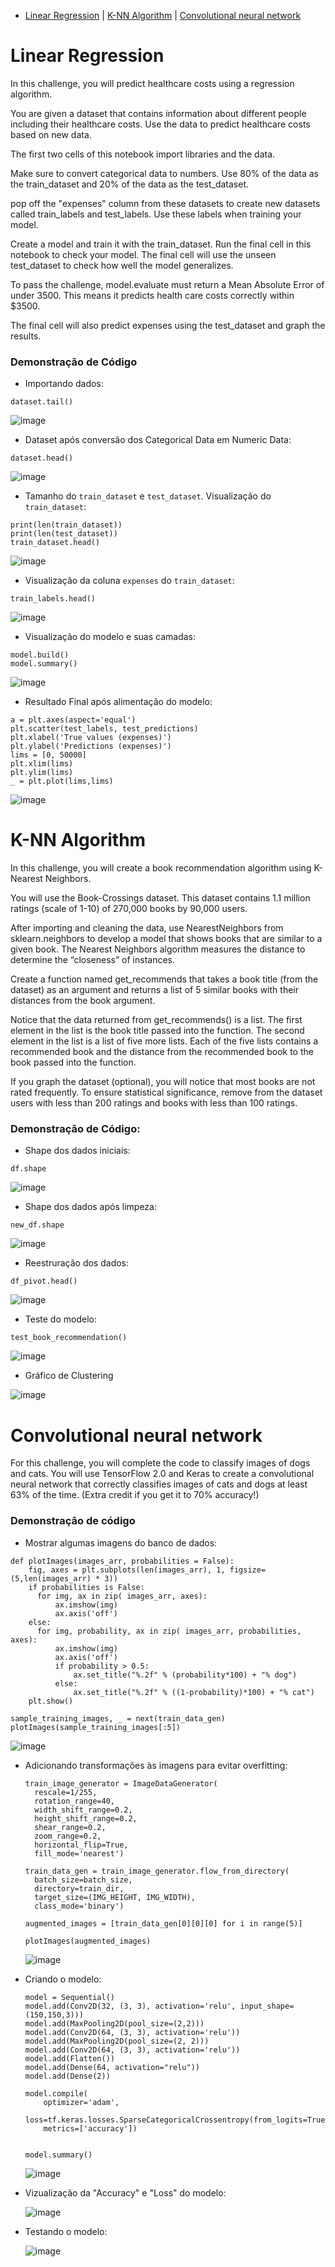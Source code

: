 
- [Linear Regression](#Linear-Regression) | [K-NN Algorithm](#K-NN-Algorithm) | [Convolutional neural network](#Convolutional-neural-network)


# Linear Regression

In this challenge, you will predict healthcare costs using a regression algorithm.

You are given a dataset that contains information about different people including their healthcare costs. Use the data to predict healthcare costs based on new data.

The first two cells of this notebook import libraries and the data.

Make sure to convert categorical data to numbers. Use 80% of the data as the train_dataset and 20% of the data as the test_dataset.

pop off the "expenses" column from these datasets to create new datasets called train_labels and test_labels. Use these labels when training your model.

Create a model and train it with the train_dataset. Run the final cell in this notebook to check your model. The final cell will use the unseen test_dataset to check how well the model generalizes.

To pass the challenge, model.evaluate must return a Mean Absolute Error of under 3500. This means it predicts health care costs correctly within $3500.

The final cell will also predict expenses using the test_dataset and graph the results.




### Demonstração de Código

- Importando dados:  
```
dataset.tail()
```

![image](https://github.com/Henriquevv/machine-learning/assets/71598959/63254540-b438-48f4-9c02-22bcc9b53b5a)


- Dataset após conversão dos Categorical Data em Numeric Data:  
```
dataset.head()
```

![image](https://github.com/Henriquevv/machine-learning/assets/71598959/7cd347a8-a4ca-47b7-81e6-d7d90e508c28)


- Tamanho do ```train_dataset``` e ```test_dataset```. Visualização do ```train_dataset```:  
```
print(len(train_dataset))
print(len(test_dataset))
train_dataset.head()
```

![image](https://github.com/Henriquevv/machine-learning/assets/71598959/b7e5ca9e-da52-49da-a450-037463bc1dbf)


- Visualização da coluna ```expenses``` do ```train_dataset```:  
```
train_labels.head()
```

![image](https://github.com/Henriquevv/machine-learning/assets/71598959/096c26a5-7c15-41df-b98f-a5e45d09303c)


- Visualização do modelo e suas camadas:  
```
model.build()
model.summary()
```

![image](https://github.com/Henriquevv/machine-learning/assets/71598959/fda193dc-0893-4805-908b-ecea89f3f545)


- Resultado Final após alimentação do modelo:  
```
a = plt.axes(aspect='equal')
plt.scatter(test_labels, test_predictions)
plt.xlabel('True values (expenses)')
plt.ylabel('Predictions (expenses)')
lims = [0, 50000]
plt.xlim(lims)
plt.ylim(lims)
_ = plt.plot(lims,lims)
```

![image](https://github.com/Henriquevv/machine-learning/assets/71598959/9bb3ee4c-e25c-4e80-b991-6db477ffe7bc)


# K-NN Algorithm

In this challenge, you will create a book recommendation algorithm using K-Nearest Neighbors.

You will use the Book-Crossings dataset. This dataset contains 1.1 million ratings (scale of 1-10) of 270,000 books by 90,000 users.

After importing and cleaning the data, use NearestNeighbors from sklearn.neighbors to develop a model that shows books that are similar to a given book. The Nearest Neighbors algorithm measures the distance to determine the “closeness” of instances.

Create a function named get_recommends that takes a book title (from the dataset) as an argument and returns a list of 5 similar books with their distances from the book argument.

Notice that the data returned from get_recommends() is a list. The first element in the list is the book title passed into the function. The second element in the list is a list of five more lists. Each of the five lists contains a recommended book and the distance from the recommended book to the book passed into the function.

If you graph the dataset (optional), you will notice that most books are not rated frequently. To ensure statistical significance, remove from the dataset users with less than 200 ratings and books with less than 100 ratings.




### Demonstração de Código:

- Shape dos dados iniciais:  
```
df.shape
```

![image](https://github.com/Henriquevv/machine-learning/assets/71598959/184df836-5a3d-455b-b84a-e36a0f3745f3)  

- Shape dos dados após limpeza:  
```
new_df.shape
```

![image](https://github.com/Henriquevv/machine-learning/assets/71598959/c000016b-984e-4a23-93f2-3d42c858d63f)

- Reestruração dos dados:  
```
df_pivot.head()
```

![image](https://github.com/Henriquevv/machine-learning/assets/71598959/725d81a9-0d53-47c5-8207-6d19655f6cf7)

- Teste do modelo:
```
test_book_recommendation()
```

![image](https://github.com/Henriquevv/machine-learning/assets/71598959/cb3f0b02-874c-4061-803f-d0c73d155ff2)

- Gráfico de Clustering

![image](https://github.com/Henriquevv/machine-learning/assets/71598959/939579d6-3cea-41cb-b89f-2247ef4a2217)


# Convolutional neural network  
For this challenge, you will complete the code to classify images of dogs and cats. You will use TensorFlow 2.0 and Keras to create a convolutional neural network that correctly classifies images of cats and dogs at least 63% of the time. (Extra credit if you get it to 70% accuracy!)

### Demonstração de código

- Mostrar algumas imagens do banco de dados:
```
def plotImages(images_arr, probabilities = False):
    fig, axes = plt.subplots(len(images_arr), 1, figsize=(5,len(images_arr) * 3))
    if probabilities is False:
      for img, ax in zip( images_arr, axes):
          ax.imshow(img)
          ax.axis('off')
    else:
      for img, probability, ax in zip( images_arr, probabilities, axes):
          ax.imshow(img)
          ax.axis('off')
          if probability > 0.5:
              ax.set_title("%.2f" % (probability*100) + "% dog")
          else:
              ax.set_title("%.2f" % ((1-probability)*100) + "% cat")
    plt.show()

sample_training_images, _ = next(train_data_gen)
plotImages(sample_training_images[:5])
```

![image](https://github.com/Henriquevv/machine-learning/assets/71598959/32863bdd-0f1a-401c-b2b6-41550dd6188c)

- Adicionando transformações às imagens para evitar overfitting:
  ```
  train_image_generator = ImageDataGenerator(
    rescale=1/255,
    rotation_range=40,
    width_shift_range=0.2,  
    height_shift_range=0.2,
    shear_range=0.2,
    zoom_range=0.2,
    horizontal_flip=True,
    fill_mode='nearest')

  train_data_gen = train_image_generator.flow_from_directory(
    batch_size=batch_size,
    directory=train_dir,
    target_size=(IMG_HEIGHT, IMG_WIDTH),
    class_mode='binary')

  augmented_images = [train_data_gen[0][0][0] for i in range(5)]

  plotImages(augmented_images)
  ```

  ![image](https://github.com/Henriquevv/machine-learning/assets/71598959/3ba5741c-26fd-4c7f-8b4c-0bda997819e8)

- Criando o modelo:
    ```
    model = Sequential()
    model.add(Conv2D(32, (3, 3), activation='relu', input_shape=(150,150,3)))
    model.add(MaxPooling2D(pool_size=(2,2)))
    model.add(Conv2D(64, (3, 3), activation='relu'))
    model.add(MaxPooling2D(pool_size=(2, 2)))
    model.add(Conv2D(64, (3, 3), activation='relu'))
    model.add(Flatten())
    model.add(Dense(64, activation="relu"))
    model.add(Dense(2))
    
    model.compile(
        optimizer='adam',
        loss=tf.keras.losses.SparseCategoricalCrossentropy(from_logits=True),
        metrics=['accuracy'])
    
    
    model.summary()
     ```

    ![image](https://github.com/Henriquevv/machine-learning/assets/71598959/36f7eeca-049a-4732-9585-215527779c4f)

- Vizualização da "Accuracy" e "Loss" do modelo:

  ![image](https://github.com/Henriquevv/machine-learning/assets/71598959/31aae26f-393b-4d90-b837-f10c0a5dd72a)

- Testando o modelo:

  ![image](https://github.com/Henriquevv/machine-learning/assets/71598959/e750b0a2-5b18-4bc8-bf30-6ab793c20352)



